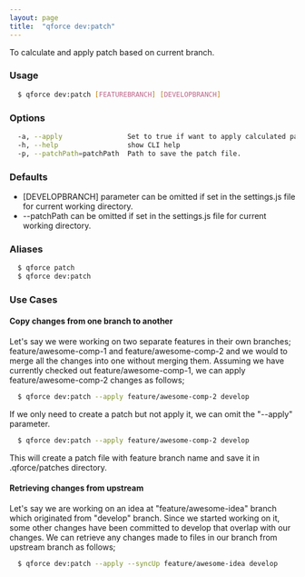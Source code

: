```yaml
---
layout: page
title:  "qforce dev:patch"
---
```


To calculate and apply patch based on current branch. 

### Usage

```bash
  $ qforce dev:patch [FEATUREBRANCH] [DEVELOPBRANCH]
```

### Options

```bash
  -a, --apply                Set to true if want to apply calculated patch to current branch.
  -h, --help                 show CLI help
  -p, --patchPath=patchPath  Path to save the patch file.
```

### Defaults

- [DEVELOPBRANCH] parameter can be omitted if set in the settings.js file for current working directory.
- --patchPath can be omitted if set in the settings.js file for current working directory.

### Aliases

```bash
  $ qforce patch
  $ qforce dev:patch
```

### Use Cases

#### Copy changes from one branch to another

Let's say we were working on two separate features in their own branches; feature/awesome-comp-1 and feature/awesome-comp-2 and we would to merge all the changes into one without merging them. Assuming we have currently checked out feature/awesome-comp-1, we can apply feature/awesome-comp-2 changes as follows;

```bash
  $ qforce dev:patch --apply feature/awesome-comp-2 develop
```

If we only need to create a patch but not apply it, we can omit the "--apply" parameter.

```bash
  $ qforce dev:patch --apply feature/awesome-comp-2 develop
```

This will create a patch file with feature branch name and save it in .qforce/patches directory.

#### Retrieving changes from upstream

Let's say we are working on an idea at "feature/awesome-idea" branch which originated from "develop" branch. Since we started working on it, some other changes have been committed to develop that overlap with our changes. We can retrieve any changes made to files in our branch from upstream branch as follows;

```bash
  $ qforce dev:patch --apply --syncUp feature/awesome-idea develop
```
